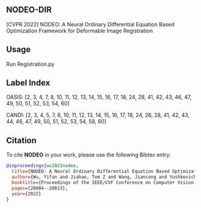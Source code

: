 ## NODEO-DIR
[CVPR 2022] NODEO: A Neural Ordinary Differential Equation Based Optimization Framework for Deformable Image Registration
## Usage
Run Registration.py

## Label Index 
OASIS: [2, 3, 4, 7, 8, 10, 11, 12, 13, 14, 15, 16, 17, 18, 24, 28, 41, 42, 43, 46, 47, 49, 50, 51, 52, 53, 54, 60]

CANDI: [2, 3, 4, 5, 7, 8, 10, 11, 12, 13, 14, 15, 16, 17, 18, 24, 26, 28, 41, 42, 43, 44, 46, 47, 49, 50, 51, 52, 53, 54, 58, 60]


## Citation
To cite **NODEO** in your work, please use the following Bibtex entry:

```bibtex
@inproceedings{wu2022nodeo,
  title={NODEO: A Neural Ordinary Differential Equation Based Optimization Framework for Deformable Image Registration},
  author={Wu, Yifan and Jiahao, Tom Z and Wang, Jiancong and Yushkevich, Paul A and Hsieh, M Ani and Gee, James C},
  booktitle={Proceedings of the IEEE/CVF Conference on Computer Vision and Pattern Recognition},
  pages={20804--20813},
  year={2022}
}
